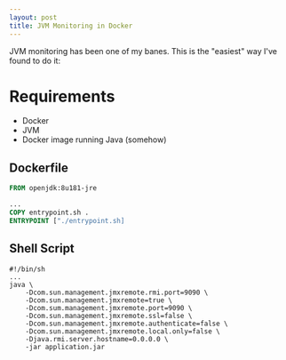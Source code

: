 ```yaml
---
layout: post
title: JVM Monitoring in Docker
---
```


JVM monitoring has been one of my banes. This is the "easiest" way I've found to do it:

# Requirements

* Docker
* JVM
* Docker image running Java (somehow)

## Dockerfile

```dockerfile
FROM openjdk:8u181-jre

...
COPY entrypoint.sh .
ENTRYPOINT ["./entrypoint.sh]
```

## Shell Script

```shell
#!/bin/sh
...
java \
	-Dcom.sun.management.jmxremote.rmi.port=9090 \
	-Dcom.sun.management.jmxremote=true \
	-Dcom.sum.management.jmxremote.port=9090 \
	-Dcom.sun.management.jmxremote.ssl=false \
	-Dcom.sun.management.jmxremote.authenticate=false \
	-Dcom.sun.management.jmxremote.local.only=false \
	-Djava.rmi.server.hostname=0.0.0.0 \
	-jar application.jar
```

